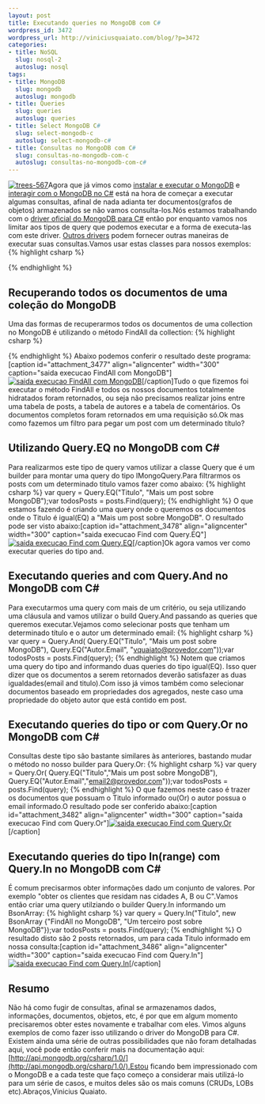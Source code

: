 ```yaml
--- 
layout: post
title: Executando queries no MongoDB com C#
wordpress_id: 3472
wordpress_url: http://viniciusquaiato.com/blog/?p=3472
categories: 
- title: NoSQL
  slug: nosql-2
  autoslug: nosql
tags: 
- title: MongoDB
  slug: mongodb
  autoslug: mongodb
- title: Queries
  slug: queries
  autoslug: queries
- title: Select MongoDB C#
  slug: select-mongodb-c
  autoslug: select-mongodb-c#
- title: Consultas no MongoDB com C#
  slug: consultas-no-mongodb-com-c
  autoslug: consultas-no-mongodb-com-c#
---
```

[![](http://viniciusquaiato.com/blog/wp-content/uploads/2011/05/trees-567-300x225.jpg "trees-567")](http://viniciusquaiato.com/blog/wp-content/uploads/2011/05/trees-567.jpg)Agora que já vimos como [instalar e executar o MongoDB](http://viniciusquaiato.com/blog/primeiros-passos-com-mongodb/) e [interagir com o MongoDB no C#](http://viniciusquaiato.com/blog/mongodb-com-csharp/) está na hora de começar a executar algumas consultas, afinal de nada adianta ter documentos(grafos de objetos) armazenados se não vamos consulta-los.Nós estamos trabalhando com o [driver oficial do MongoDB para C#](https://github.com/mongodb/mongo-csharp-driver) então por enquanto vamos nos limitar aos tipos de query que podemos executar e a forma de executa-las com este driver. [Outros drivers](http://www.mongodb.org/display/DOCS/CSharp+Community+Projects) podem fornecer outras maneiras de executar suas consultas.Vamos usar estas classes para nossos exemplos:
{% highlight csharp %}

{% endhighlight %}


## Recuperando todos os documentos de uma coleção do MongoDB
Uma das formas de recuperarmos todos os documentos de uma collection no MongoDB é utilizando o método FindAll da collection:
{% highlight csharp %}

{% endhighlight %}
Abaixo podemos conferir o resultado deste programa:[caption id="attachment_3477" align="aligncenter" width="300" caption="saida execucao FindAll com MongoDB"][![saida execucao FindAll com MongoDB](http://viniciusquaiato.com/blog/wp-content/uploads/2011/05/saida-execucao-FindAll-com-MongoDB-300x119.png "saida execucao FindAll com MongoDB")](http://viniciusquaiato.com/blog/wp-content/uploads/2011/05/saida-execucao-FindAll-com-MongoDB.png)[/caption]Tudo o que fizemos foi executar o método FindAll e todos os nossos documentos totalmente hidratados foram retornados, ou seja não precisamos realizar joins entre uma tabela de posts, a tabela de autores e a tabela de comentários. Os documentos completos foram retornados em uma requisição só.Ok mas como fazemos um filtro para pegar um post com um determinado título?

## Utilizando Query.EQ no MongoDB com C#
Para realizarmos este tipo de query vamos utilizar a classe Query que é um builder para montar uma query do tipo IMongoQuery.Para filtrarmos os posts com um determinado titulo vamos fazer como abaixo:
{% highlight csharp %}
var query = Query.EQ("Titulo", "Mais um post sobre MongoDB");var todosPosts = posts.Find(query);
{% endhighlight %}
O que estamos fazendo é criando uma query onde o queremos os documentos onde o Titulo é igual(EQ) a "Mais um post sobre MongoDB". O resultado pode ser visto abaixo:[caption id="attachment_3478" align="aligncenter" width="300" caption="saida execucao Find com Query.EQ"][![saida execucao Find com Query.EQ](http://viniciusquaiato.com/blog/wp-content/uploads/2011/05/saida-execucao-Find-com-Query.EQ--300x105.png "saida execucao Find com Query.EQ")](http://viniciusquaiato.com/blog/wp-content/uploads/2011/05/saida-execucao-Find-com-Query.EQ-.png)[/caption]Ok agora vamos ver como executar queries do tipo and.

## Executando queries and com Query.And no MongoDB com C#
Para executarmos uma query com mais de um critério, ou seja utilizando uma cláusula and vamos utilizar o build Query.And passando as queries que queremos executar.Vejamos como selecionar posts que tenham um determinado título e o autor um determinado email:
{% highlight csharp %}
var query = Query.And(                      Query.EQ("Titulo", "Mais um post sobre MongoDB"),                      Query.EQ("Autor.Email", "vquaiato@provedor.com"));var todosPosts = posts.Find(query);
{% endhighlight %}
Notem que criamos uma query do tipo and informando duas queries do tipo igual(EQ). Isso quer dizer que os documentos a serem retornados deverão satisfazer as duas igualdades(email and titulo).Com isso já vimos também como selecionar documentos baseado em propriedades dos agregados, neste caso uma propriedade do objeto autor que está contido em post.

## Executando queries do tipo or com Query.Or no MongoDB com C#
Consultas deste tipo são bastante similares às anteriores, bastando mudar o método no nosso builder para Query.Or:
{% highlight csharp %}
var query = Query.Or(                      Query.EQ("Titulo","Mais um post sobre MongoDB"),                      Query.EQ("Autor.Email","email2@provedor.com"));var todosPosts = posts.Find(query);
{% endhighlight %}
O que fazemos neste caso é trazer os documentos que possuam o Titulo informado ou(Or) o autor possua o email informado.O resultado pode ser conferido abaixo:[caption id="attachment_3482" align="aligncenter" width="300" caption="saida execucao Find com Query.Or"][![saida execucao Find com Query.Or](http://viniciusquaiato.com/blog/wp-content/uploads/2011/05/saida-execucao-Find-com-Query.Or_-300x118.png "saida execucao Find com Query.Or")](http://viniciusquaiato.com/blog/wp-content/uploads/2011/05/saida-execucao-Find-com-Query.Or_.png)[/caption]

## Executando queries do tipo In(range) com Query.In no MongoDB com C#
É comum precisarmos obter informações dado um conjunto de valores. Por exemplo "obter os clientes que residam nas cidades A, B ou C".Vamos então criar uma query utilziando o builder Query.In informando um BsonArray:
{% highlight csharp %}
var query = Query.In("Titulo", new BsonArray {"FindAll no MongoDB", "Um terceiro post sobre MongoDB"});var todosPosts = posts.Find(query);
{% endhighlight %}
O resultado disto são 2 posts retornados, um para cada Titulo informado em nossa consulta:[caption id="attachment_3486" align="aligncenter" width="300" caption="saida execucao Find com Query.In"][![saida execucao Find com Query.In](http://viniciusquaiato.com/blog/wp-content/uploads/2011/05/saida-execucao-Find-com-Query.In_-300x113.png "saida execucao Find com Query.In")](http://viniciusquaiato.com/blog/wp-content/uploads/2011/05/saida-execucao-Find-com-Query.In_.png)[/caption]

## Resumo
Não há como fugir de consultas, afinal se armazenamos dados, informações, documentos, objetos, etc, é por que em algum momento precisaremos obter estes novamente e trabalhar com eles. Vimos alguns exemplos de como fazer isso utilizando o driver do MongoDB para C#. Existem ainda uma série de outras possibilidades que não foram detalhadas aqui, você pode então conferir mais na documentação aqui: [http://api.mongodb.org/csharp/1.0/](http://api.mongodb.org/csharp/1.0/).Estou ficando bem impressionado com o MongoDB e a cada teste que faço começo a considerar mais utilizá-lo para um série de casos, e muitos deles são os mais comuns (CRUDs, LOBs etc).Abraços,Vinicius Quaiato.
